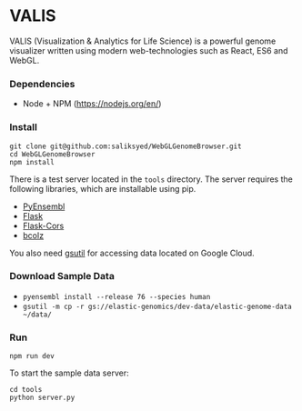 # VALIS

VALIS (Visualization & Analytics for Life Science) is a powerful genome visualizer written using modern web-technologies such as React, ES6 and WebGL. 

### Dependencies
* Node + NPM (https://nodejs.org/en/)

### Install

```
git clone git@github.com:saliksyed/WebGLGenomeBrowser.git
cd WebGLGenomeBrowser
npm install
```
There is a test server located in the `tools` directory. The server requires the following libraries, which are installable using pip.
* [PyEnsembl](https://github.com/hammerlab/pyensembl)
* [Flask](http://flask.pocoo.org/)
* [Flask-Cors](http://flask-cors.readthedocs.io/en/latest/)
* [bcolz](http://bcolz.blosc.org/en/latest/)

You also need [gsutil](https://cloud.google.com/storage/docs/gsutil) for accessing data located on Google Cloud.

### Download Sample Data
* `pyensembl install --release 76 --species human`
* `gsutil -m cp -r gs://elastic-genomics/dev-data/elastic-genome-data ~/data/`


### Run
```
npm run dev
```

To start the sample data server:
```
cd tools
python server.py
```


